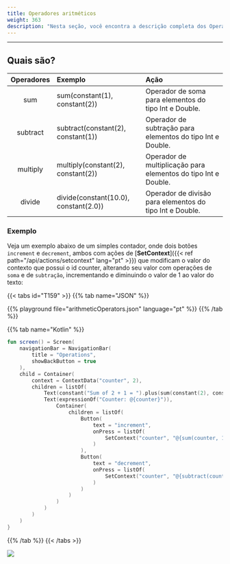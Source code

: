 ```yaml
---
title: Operadores aritméticos
weight: 363
description: "Nesta seção, você encontra a descrição completa dos Operadores Numéricos."
---
```


---

## Quais são?

| Operadores | Exemplo              | Ação                                                           |
| :--------: | :------------------- | :------------------------------------------------------------- |
|    sum     | sum(constant(1), constant(2))      | Operador de soma para elementos do tipo Int e Double.          |
|  subtract  | subtract(constant(2), constant(1)) | Operador de subtração para elementos do tipo Int e Double.     |
|  multiply  | multiply(constant(2), constant(2)) | Operador de multiplicação para elementos do tipo Int e Double. |
|   divide   | divide(constant(10.0), constant(2.0))   | Operador de divisão para elementos do tipo Int e Double.       |

### Exemplo

Veja um exemplo abaixo de um simples contador, onde dois botões `increment` e `decrement`, ambos com ações de [**SetContext**]({{< ref path="/api/actions/setcontext" lang="pt" >}}) que modificam o valor do contexto que possui o id counter, alterando seu valor com operações de `soma` e de `subtração`, incrementando e diminuindo o valor de 1 ao valor do texto:

{{< tabs id="T159" >}}
{{% tab name="JSON" %}}

<!-- json-playground:arithmeticOperators.json
{
  "_beagleComponent_": "beagle:screenComponent",
  "navigationBar": {
    "title": "Operations",
    "showBackButton": true
  },
  "child": {
    "_beagleComponent_": "beagle:container",
    "children": [
      {
        "_beagleComponent_": "beagle:text",
        "text": "Sum of 2 + 1 = @{sum(2, 1)}"
      },
      {
        "_beagleComponent_": "beagle:text",
        "text": "Counter: @{counter}"
      },
      {
        "_beagleComponent_": "beagle:button",
        "text": "increment",
        "onPress": [
          {
            "_beagleAction_": "beagle:setContext",
            "contextId": "counter",
            "value": "@{sum(counter, 1)}"
          }
        ]
      },
      {
        "_beagleComponent_": "beagle:button",
        "text": "decrement",
        "onPress": [
          {
            "_beagleAction_": "beagle:setContext",
            "contextId": "counter",
            "value": "@{subtract(counter, 1)}"
          }
        ]
      }
    ],
    "context": {
      "id": "counter",
      "value": 2
    }
  }
}
-->

{{% playground file="arithmeticOperators.json" language="pt" %}}
{{% /tab %}}

{{% tab name="Kotlin" %}}

```kotlin
fun screen() = Screen(
    navigationBar = NavigationBar(
        title = "Operations",
        showBackButton = true
    ),
    child = Container(
        context = ContextData("counter", 2),
        children = listOf(
            Text(constant("Sum of 2 + 1 = ").plus(sum(constant(2), constant(1)).toBindString())),
            Text(expressionOf("Counter: @{counter}")),
                Container(
                    children = listOf(
                        Button(
                            text = "increment",
                            onPress = listOf(
                                SetContext("counter", "@{sum(counter, 1)}")
                            )
                        ),
                        Button(
                            text = "decrement",
                            onPress = listOf(
                                SetContext("counter", "@{subtract(counter, 1)}")
                            )
                        )
                    )
                )
            )
        )
    )
}
```

{{% /tab %}}
{{< /tabs >}}

![](/shared/operadoresaritmeticos%20%281%29.gif)
